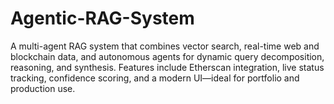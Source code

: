 # Agentic-RAG-System
A multi-agent RAG system that combines vector search, real-time web and blockchain data, and autonomous agents for dynamic query decomposition, reasoning, and synthesis. Features include Etherscan integration, live status tracking, confidence scoring, and a modern UI—ideal for portfolio and production use.
